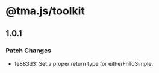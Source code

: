 # @tma.js/toolkit

## 1.0.1

### Patch Changes

- fe883d3: Set a proper return type for eitherFnToSimple.
